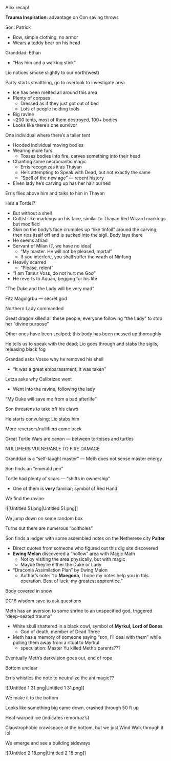 Alex recap!

**Trauma Inspiration:** advantage on Con saving throws

  

Son: Patrick

- Bow, simple clothing, no armor
- Wears a teddy bear on his head

Granddad: Ethan

- “Has him and a walking stick”

  

Lio notices smoke slightly to our north(west)

Party starts stealthing, go to overlook to investigate area

- Ice has been melted all around this area
- Plenty of corpses
    - Dressed as if they just got out of bed
    - Lots of people holding tools
- Big ravine
- ~200 tents, most of them destroyed, 100+ bodies
- Looks like there’s one survivor

  

One individual where there’s a taller tent

- Hooded individual moving bodies
- Wearing more furs
    - Tosses bodies into fire, carves something into their head
- Chanting some necromantic magic
    - Erris recognizes it as Thayan
    - He’s attempting to Speak with Dead, but not exactly the same
    - “Spell of the new age” — recent history
- Elven lady he’s carving up has her hair burned

  

Erris flies above him and talks to him in Thayan

He’s a Tortle!?

- But without a shell
- Cultist-like markings on his face, similar to Thayan Red Wizard markings but modified
- Skin on the body’s face crumples up “like tinfoil” around the carving; then rips itself off and is sucked into the sigil. Body lays there
- He seems afriad
- Servant of Milan (?, we have no idea)
    - “My master. He will not be pleased, mortal”
    - If you interfere, you shall suffer the wrath of Ninfang
- Heavily scarred
    - “Please, relent”
- “I am Tamur Voss, do not hurt me God”
- He reverts to Aquan, begging for his life

“The Duke and the Lady will be very mad”

Fitz Magulgrbu — secret god

Northern Lady commanded

  

Great dragon killed all these people, everyone following “the Lady” to stop her “divine purpose”

Other ones have been scalped; this body has been messed up thoroughly

He tells us to speak with the dead; Lio goes through and stabs the sigils, releasing black fog

  

Grandad asks Vosse why he removed his shell

- “It was a great embarassment; it was taken”

Letza asks why Calibrizax went

- Went into the ravine, following the lady

  

“My Duke will save me from a bad afterlife”

Son threatens to take off his claws

  

He starts convulsing; Lio stabs him

  

More reversers/nullifiers come back

  

Great Tortle Wars are canon — between tortoises and turtles

NULLIFIERS VULNERABLE TO FIRE DAMAGE

  

Granddad is a “self-taught master” — Meth does not sense master energy

Son finds an “emerald pen”

  

Tortle had plenty of scars — “shifts in ownership”

- One of them is **very** familiar; symbol of Red Hand

We find the ravine

![[Untitled 51.png|Untitled 51.png]]

We jump down on some random box

Turns out there are numerous “boltholes”

Son finds a ledger with some assembled notes on the Netherese city **Palter**

- Direct quotes from someone who figured out this dig site discovered
- **Ewing Melan** discovered a “hollow” area with Magic Math
    - Not by visiting the area physically, but with magic
    - Maybe they’re either the Duke or Lady
- “Draconia Assimilation Plan” by Ewing Malon
    - Author’s note: “to **Maegona**, I hope my notes help you in this operation. Best of luck, my greatest apprentice.”

  

Body covered in snow

DC16 wisdom save to ask questions

Meth has an aversion to some shrine to an unspecified god, triggered “deep-seated trauma”

- White skull shattered in a black cowl, symbol of **Myrkul, Lord of Bones**
    - God of death, member of Dead Three
- Meth has a memory of someone saying “son, I’ll deal with them” while pulling them away from a ritual to Myrkul
    - speculation: Master Yu killed Meth’s parents???

  

Eventually Meth’s darkvision goes out, end of rope

Bottom unclear

  

Erris whistles the note to neutralize the antimagic??

![[Untitled 1 31.png|Untitled 1 31.png]]

We make it to the bottom

Looks like something big came down, crashed through 50 ft up

Heat-warped ice (indicates remorhaz’s)

Claustrophobic crawlspace at the bottom, but we just Wind Walk through it lol

We emerge and see a building sideways

![[Untitled 2 18.png|Untitled 2 18.png]]